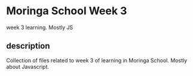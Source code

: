 # Moringa School Week 3 

week 3 learning. Mostly JS

## description
Collection of files related to week 3 of learning in Moringa School.
Mostly about Javascript.
